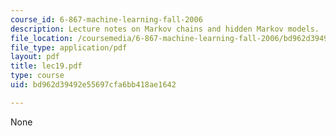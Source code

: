 ```yaml
---
course_id: 6-867-machine-learning-fall-2006
description: Lecture notes on Markov chains and hidden Markov models.
file_location: /coursemedia/6-867-machine-learning-fall-2006/bd962d39492e55697cfa6bb418ae1642_lec19.pdf
file_type: application/pdf
layout: pdf
title: lec19.pdf
type: course
uid: bd962d39492e55697cfa6bb418ae1642

---
```

None